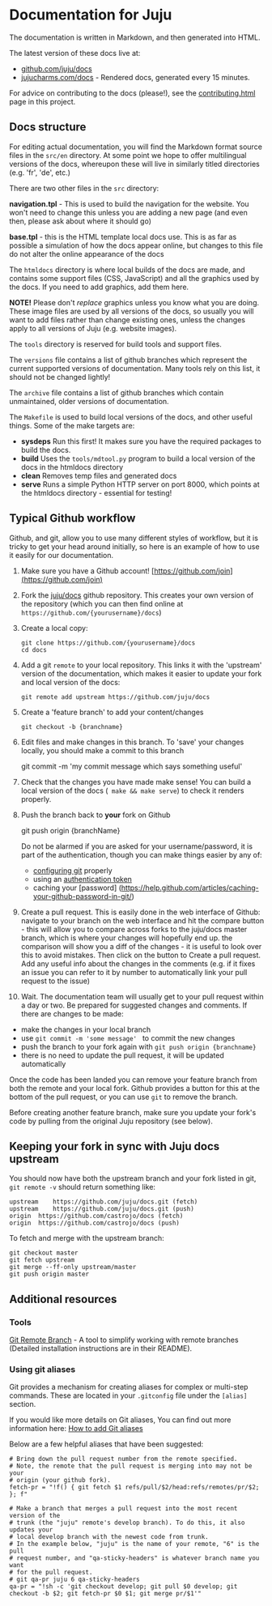 # Documentation for Juju

The documentation is written in Markdown, and then generated into HTML.

The latest version of these docs live at:

- [github.com/juju/docs](https://github.com/juju/docs)
- [jujucharms.com/docs](http://jujucharms.com/docs) - Rendered docs, generated every 15 minutes.

For advice on contributing to the docs (please!), see
the [contributing.html](https://jujucharms.com/docs/contributing.html) page in this project.

## Docs structure

For editing actual documentation, you will find the Markdown format source 
files in the `src/en` directory. At some point we hope to offer multilingual 
versions of the docs, whereupon these will live in similarly titled directories 
(e.g. 'fr', 'de', etc.)

There are two other files in the `src` directory:

**navigation.tpl** - This is used to build the navigation for the website. You 
won't need to change this unless you are adding a new page (and even then, 
please ask about where it should go)

**base.tpl** - this is the HTML template local docs use. This is as far as 
possible a simulation of how the docs appear online, but changes to this file 
do not alter the online appearance of the docs

The `htmldocs` directory is where local builds of the docs are made, and 
contains some support files (CSS, JavaScript) and all the graphics used by the 
docs. If you need to add graphics, add them here. 

**NOTE!** Please don't _replace_ graphics unless you know what you are doing. 
These image files are used by all versions of the docs, so usually you will want
to add files rather than change existing ones, unless the changes apply to all 
versions of Juju (e.g. website images).

The `tools` directory is reserved for build tools and support files.

The `versions` file contains a list of github branches which represent the 
current supported versions of documentation. Many tools rely on this list, it 
should not be changed lightly!

The `archive` file contains a list of github branches which contain unmaintained,
older versions of documentation.

The `Makefile` is used to build local versions of the docs, and other useful 
things. Some of the make targets are:
 
 - **sysdeps** Run this first! It makes sure you have the required packages to 
    build the docs.
 - **build** Uses the `tools/mdtool.py` program to build a local version of the 
    docs in the htmldocs directory
 - **clean** Removes temp files and generated docs
 - **serve** Runs a simple Python HTTP server on port 8000, which points at the
    htmldocs directory - essential for testing!



## Typical Github workflow

Github, and git, allow you to use many different styles of workflow, but it is 
tricky to get your head around initially, so here is an example of how to use it
easily for our documentation.

1. Make sure you have a Github account! [https://github.com/join](https://github.com/join)
2. Fork the [juju/docs](https://github.com/juju/docs) github repository. This 
 creates your own version of the repository (which you can then find online at
 `https://github.com/{yourusername}/docs`)
3. Create a local copy:

       git clone https://github.com/{yourusername}/docs 
       cd docs

4. Add a git `remote` to your local repository. This links it with the 'upstream' 
   version of the documentation, which makes it easier to update your fork and 
   local version of the docs:

       git remote add upstream https://github.com/juju/docs

5. Create a 'feature branch' to add your content/changes

       git checkout -b {branchname}

6. Edit files and make changes in this branch. To 'save' your changes locally, 
   you should make a commit to this branch

      git commit -m 'my commit message which says something useful'

7. Check that the changes you have made make sense! You can build a local
   version of the docs (` make && make serve`) to check it renders
   properly.

8. Push the branch back to **your** fork on Github

      git push origin {branchName}

   Do not be alarmed if you are asked for your username/password, it is part of
   the authentication, though you can make things easier by any of:
    
    - [configuring git](https://git-scm.com/book/en/v2/Getting-Started-First-Time-Git-Setup) properly
    - using an [authentication token](https://help.github.com/articles/creating-an-access-token-for-command-line-use/)
    - caching your [password] (https://help.github.com/articles/caching-your-github-password-in-git/)

9. Create a pull request. This is easily done in the web interface of Github:
   navigate to your branch on the web interface and hit the compare button - 
   this will allow you to compare across forks to the juju/docs master branch, 
   which is where your changes will hopefully end up. the comparison will show 
   you a diff of the changes  - it is useful to look over this to avoid 
   mistakes. Then click on the button to Create a pull request.
   Add any useful info about the changes in the comments (e.g. if it fixes an
   issue you can refer to it by number to automatically link your pull request 
   to the issue)

10. Wait. The documentation team will usually get to your pull request within a 
   day or two. Be prepared for suggested changes and comments. If there are 
   changes to be made:

   - make the changes in your local branch
   - use `git commit -m 'some message' ` to commit the new changes
   - push the branch to your fork again with `git push origin {branchname}`
   - there is no need to update the pull request, it will be updated automatically
 


Once the code has been landed you can remove your feature branch from both the
remote and your local fork. Github provides a button for this at the bottom of
the pull request, or you can use `git` to remove the branch. 

Before creating another feature branch, make sure you update your fork's code
by pulling from the original Juju repository (see below).


## Keeping your fork in sync with Juju docs upstream

You should now have both the upstream branch and your fork listed in git, 
`git remote -v` should return something like:

    upstream	https://github.com/juju/docs.git (fetch)
    upstream	https://github.com/juju/docs.git (push)
    origin	https://github.com/castrojo/docs (fetch)
    origin	https://github.com/castrojo/docs (push)

To fetch and merge with the upstream branch:

    git checkout master
    git fetch upstream
    git merge --ff-only upstream/master
    git push origin master



## Additional resources

### Tools


[Git Remote Branch](https://github.com/webmat/git_remote_branch>) - A tool to 
simplify working with remote branches (Detailed installation instructions are
in their README).


### Using git aliases

Git provides a mechanism for creating aliases for complex or multi-step
commands. These are located in your ``.gitconfig`` file under the
``[alias]`` section.

If you would like more details on Git aliases, You can find out more
information here: [How to add Git aliases](https://git.wiki.kernel.org/index.php/Aliases>)

Below are a few helpful aliases that have been suggested:


    # Bring down the pull request number from the remote specified.
    # Note, the remote that the pull request is merging into may not be your
    # origin (your github fork).
    fetch-pr = "!f() { git fetch $1 refs/pull/$2/head:refs/remotes/pr/$2; }; f"

    # Make a branch that merges a pull request into the most recent version of the
    # trunk (the "juju" remote's develop branch). To do this, it also updates your
    # local develop branch with the newest code from trunk.
    # In the example below, "juju" is the name of your remote, "6" is the pull
    # request number, and "qa-sticky-headers" is whatever branch name you want
    # for the pull request.
    # git qa-pr juju 6 qa-sticky-headers
    qa-pr = "!sh -c 'git checkout develop; git pull $0 develop; git checkout -b $2; git fetch-pr $0 $1; git merge pr/$1'"
